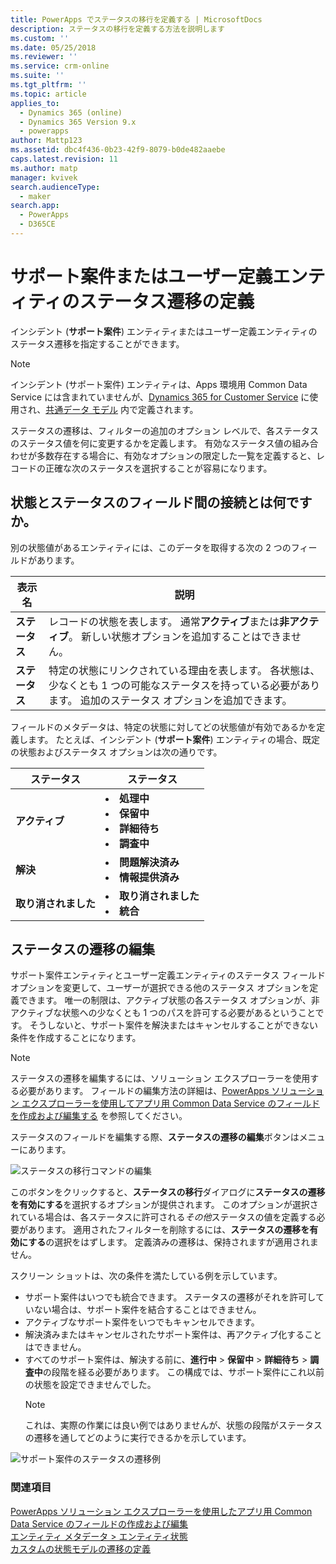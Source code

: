 ```yaml
---
title: PowerApps でステータスの移行を定義する | MicrosoftDocs
description: ステータスの移行を定義する方法を説明します
ms.custom: ''
ms.date: 05/25/2018
ms.reviewer: ''
ms.service: crm-online
ms.suite: ''
ms.tgt_pltfrm: ''
ms.topic: article
applies_to:
  - Dynamics 365 (online)
  - Dynamics 365 Version 9.x
  - powerapps
author: Mattp123
ms.assetid: dbc4f436-0b23-42f9-8079-b0de482aaebe
caps.latest.revision: 11
ms.author: matp
manager: kvivek
search.audienceType:
  - maker
search.app:
  - PowerApps
  - D365CE
---
```


# <a name="define-status-reason-transitions-for-the-case-or-custom-entities"></a>サポート案件またはユーザー定義エンティティのステータス遷移の定義

インシデント (**サポート案件**) エンティティまたはユーザー定義エンティティのステータス遷移を指定することができます。

> [!NOTE]
> インシデント (サポート案件) エンティティは、Apps 環境用 Common Data Service には含まれていませんが、[Dynamics 365 for Customer Service](https://dynamics.microsoft.com/customer-service/) に使用され、[共通データ モデル](https://github.com/Microsoft/CDM/blob/master/schemaDocuments/core/applicationCommon/foundationCommon/crmCommon/service/Incident.cdm.json) 内で定義されます。
  
ステータスの遷移は、フィルターの追加のオプション レベルで、各ステータスのステータス値を何に変更するかを定義します。 有効なステータス値の組み合わせが多数存在する場合に、有効なオプションの限定した一覧を定義すると、レコードの正確な次のステータスを選択することが容易になります。  
  
<a name="BKMK_StatusAndStatusReasons"></a>

## <a name="what-is-the-connection-between-status-and-status-reason-fields"></a>状態とステータスのフィールド間の接続とは何ですか。  

別の状態値があるエンティティには、このデータを取得する次の 2 つのフィールドがあります。  
  
|表示名|説明|  
|------------------|-----------------|  
|**ステータス**|レコードの状態を表します。 通常**アクティブ**または**非アクティブ**。 新しい状態オプションを追加することはできません。|  
|**ステータス**|特定の状態にリンクされている理由を表します。 各状態は、少なくとも 1 つの可能なステータスを持っている必要があります。 追加のステータス オプションを追加できます。|  
  
フィールドのメタデータは、特定の状態に対してどの状態値が有効であるかを定義します。 たとえば、インシデント (**サポート案件**) エンティティの場合、既定の状態およびステータス オプションは次の通りです。  
  
|ステータス|ステータス|  
|------------|-------------------|  
|**アクティブ**|<li>**処理中**</li><li>**保留中**</li><li>**詳細待ち**</li><li>**調査中**</li>| 
|**解決**|<li>**問題解決済み**</li><li>**情報提供済み**</li>|
|**取り消されました**|<li>**取り消されました**</li><li>**統合**</li>|
  
  
<a name="BKMK_EditStatusReasonTransitions"></a>   

## <a name="edit-status-reason-transitions"></a>ステータスの遷移の編集
 
サポート案件エンティティとユーザー定義エンティティのステータス フィールド オプションを変更して、ユーザーが選択できる他のステータス オプションを定義できます。 唯一の制限は、アクティブ状態の各ステータス オプションが、非アクティブな状態への少なくとも 1 つのパスを許可する必要があるということです。 そうしないと、サポート案件を解決またはキャンセルすることができない条件を作成することになります。  

> [!NOTE]
> ステータスの遷移を編集するには、ソリューション エクスプローラーを使用する必要があります。 フィールドの編集方法の詳細は、[PowerApps ソリューション エクスプローラーを使用してアプリ用 Common Data Service のフィールドを作成および編集する](create-edit-field-solution-explorer.md) を参照してください。
  
 ステータスのフィールドを編集する際、**ステータスの遷移の編集**ボタンはメニューにあります。 

![ステータスの移行コマンドの編集](media/status-reason-transitions-command.png)

このボタンをクリックすると、**ステータスの移行**ダイアログに**ステータスの遷移を有効にする**を選択するオプションが提供されます。 このオプションが選択されている場合は、各ステータスに許可される*その他*ステータスの値を定義する必要があります。 適用されたフィルターを削除するには、**ステータスの遷移を有効にする**の選択をはずします。 定義済みの遷移は、保持されますが適用されません。  
  
スクリーン ショットは、次の条件を満たしている例を示しています。 
 
- サポート案件はいつでも統合できます。 ステータスの遷移がそれを許可していない場合は、サポート案件を結合することはできません。  
- アクティブなサポート案件をいつでもキャンセルできます。  
- 解決済みまたはキャンセルされたサポート案件は、再アクティブ化することはできません。  
- すべてのサポート案件は、解決する前に、**進行中** > **保留中** > **詳細待ち** > **調査中**の段階を経る必要があります。 この構成では、サポート案件にこれ以前の状態を設定できませんでした。  
  > [!NOTE]
  >  これは、実際の作業には良い例ではありませんが、状態の段階がステータスの遷移を通してどのように実行できるかを示しています。  
  
 ![サポート案件のステータスの遷移例](media/status-reason-transitions-example.PNG)  
  
### <a name="see-also"></a>関連項目  

[PowerApps ソリューション エクスプローラーを使用したアプリ用 Common Data Service のフィールドの作成および編集](create-edit-field-solution-explorer.md)<br />
[エンティティ メタデータ > エンティティ状態](/powerapps/developer/common-data-service/entity-metadata#entity-states)<br />
[カスタムの状態モデルの遷移の定義](/dynamics365/customer-engagement/developer/define-custom-state-model-transitions)

